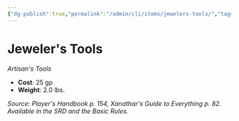 ```yaml
---
{"dg-publish":true,"permalink":"/admin/cli/items/jewelers-tools/","tags":["compendium/src/5e/phb","item/gear/artisans-tools"],"updated":"2025-01-11T15:32:17.803+00:00"}
---
```


# Jeweler's Tools
*Artisan's Tools*  

- **Cost**: 25 gp
- **Weight**: 2.0 lbs.

*Source: Player's Handbook p. 154, Xanathar's Guide to Everything p. 82. Available in the SRD and the Basic Rules.*